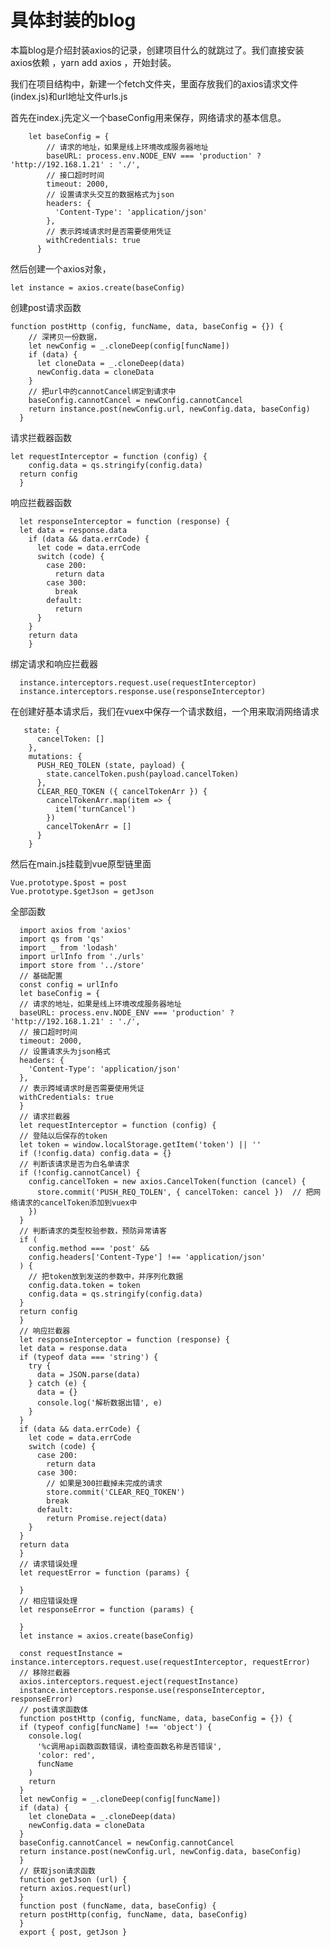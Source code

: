 # 具体封装的blog

本篇blog是介绍封装axios的记录，创建项目什么的就跳过了。我们直接安装axios依赖 ，yarn add axios ，开始封装。

我们在项目结构中，新建一个fetch文件夹，里面存放我们的axios请求文件(index.js)和url地址文件urls.js

首先在index.j先定义一个baseConfig用来保存，网络请求的基本信息。

        let baseConfig = {
            // 请求的地址，如果是线上环境改成服务器地址
            baseURL: process.env.NODE_ENV === 'production' ? 'http://192.168.1.21' : './',
            // 接口超时时间
            timeout: 2000,
            // 设置请求头交互的数据格式为json
            headers: {
              'Content-Type': 'application/json'
            },
            // 表示跨域请求时是否需要使用凭证
            withCredentials: true
          }

然后创建一个axios对象，

    let instance = axios.create(baseConfig)

创建post请求函数

    function postHttp (config, funcName, data, baseConfig = {}) {
        // 深拷贝一份数据，
        let newConfig = _.cloneDeep(config[funcName])
        if (data) {
          let cloneData = _.cloneDeep(data)
          newConfig.data = cloneData
        }
        // 把url中的cannotCancel绑定到请求中
        baseConfig.cannotCancel = newConfig.cannotCancel
        return instance.post(newConfig.url, newConfig.data, baseConfig)
      }

请求拦截器函数

    let requestInterceptor = function (config) {
        config.data = qs.stringify(config.data)
      return config
      }


响应拦截器函数

      let responseInterceptor = function (response) {
      let data = response.data
        if (data && data.errCode) {
          let code = data.errCode
          switch (code) {
            case 200:
              return data
            case 300:
              break
            default:
              return 
          }
        }
        return data
        }

绑定请求和响应拦截器

      instance.interceptors.request.use(requestInterceptor)
      instance.interceptors.response.use(responseInterceptor)

在创建好基本请求后，我们在vuex中保存一个请求数组，一个用来取消网络请求

       state: {
          cancelToken: []
        },
        mutations: {
          PUSH_REQ_TOLEN (state, payload) {
            state.cancelToken.push(payload.cancelToken)
          },
          CLEAR_REQ_TOKEN ({ cancelTokenArr }) {
            cancelTokenArr.map(item => {
              item('turnCancel')
            })
            cancelTokenArr = []
          }
        }

然后在main.js挂载到vue原型链里面

    Vue.prototype.$post = post
    Vue.prototype.$getJson = getJson


全部函数

      import axios from 'axios'
      import qs from 'qs'
      import _ from 'lodash'
      import urlInfo from './urls'
      import store from '../store'
      // 基础配置
      const config = urlInfo
      let baseConfig = {
      // 请求的地址，如果是线上环境改成服务器地址
      baseURL: process.env.NODE_ENV === 'production' ? 'http://192.168.1.21' : './',
      // 接口超时时间
      timeout: 2000,
      // 设置请求头为json格式
      headers: {
        'Content-Type': 'application/json'
      },
      // 表示跨域请求时是否需要使用凭证
      withCredentials: true
      }
      // 请求拦截器
      let requestInterceptor = function (config) {
      // 登陆以后保存的token
      let token = window.localStorage.getItem('token') || ''
      if (!config.data) config.data = {}
      // 判断该请求是否为白名单请求
      if (!config.cannotCancel) {
        config.cancelToken = new axios.CancelToken(function (cancel) {
          store.commit('PUSH_REQ_TOLEN', { cancelToken: cancel })  // 把网络请求的cancelToken添加到vuex中
        })
      }
      // 判断请求的类型校验参数，预防异常请客
      if (
        config.method === 'post' &&
        config.headers['Content-Type'] !== 'application/json'
      ) {
        // 把token放到发送的参数中，并序列化数据
        config.data.token = token
        config.data = qs.stringify(config.data)
      }
      return config
      }
      // 响应拦截器
      let responseInterceptor = function (response) {
      let data = response.data
      if (typeof data === 'string') {
        try {
          data = JSON.parse(data)
        } catch (e) {
          data = {}
          console.log('解析数据出错', e)
        }
      }
      if (data && data.errCode) {
        let code = data.errCode
        switch (code) {
          case 200:
            return data
          case 300:
            // 如果是300拦截掉未完成的请求
            store.commit('CLEAR_REQ_TOKEN')
            break
          default:
            return Promise.reject(data)
        }
      }
      return data
      }
      // 请求错误处理
      let requestError = function (params) {

      }
      // 相应错误处理
      let responseError = function (params) {

      }
      let instance = axios.create(baseConfig)

      const requestInstance = instance.interceptors.request.use(requestInterceptor, requestError)
      // 移除拦截器
      axios.interceptors.request.eject(requestInstance)
      instance.interceptors.response.use(responseInterceptor, responseError)
      // post请求函数体
      function postHttp (config, funcName, data, baseConfig = {}) {
      if (typeof config[funcName] !== 'object') {
        console.log(
          '%c调用api函数函数错误，请检查函数名称是否错误',
          'color: red',
          funcName
        )
        return
      }
      let newConfig = _.cloneDeep(config[funcName])
      if (data) {
        let cloneData = _.cloneDeep(data)
        newConfig.data = cloneData
      }
      baseConfig.cannotCancel = newConfig.cannotCancel
      return instance.post(newConfig.url, newConfig.data, baseConfig)
      }
      // 获取json请求函数
      function getJson (url) {
      return axios.request(url)
      }
      function post (funcName, data, baseConfig) {
      return postHttp(config, funcName, data, baseConfig)
      }
      export { post, getJson }
